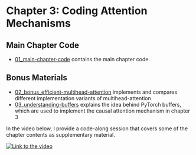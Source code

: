 # Chapter 3: Coding Attention Mechanisms

## Main Chapter Code

- [01_main-chapter-code](01_main-chapter-code) contains the main chapter code.

## Bonus Materials

- [02_bonus_efficient-multihead-attention](02_bonus_efficient-multihead-attention) implements and compares different implementation variants of multihead-attention
- [03_understanding-buffers](03_understanding-buffers) explains the idea behind PyTorch buffers, which are used to implement the causal attention mechanism in chapter 3

In the video below, I provide a code-along session that covers some of the chapter contents as supplementary material.

[![Link to the video](https://img.youtube.com/vi/-Ll8DtpNtvk/0.jpg)](https://www.youtube.com/watch?v=-Ll8DtpNtvk)
